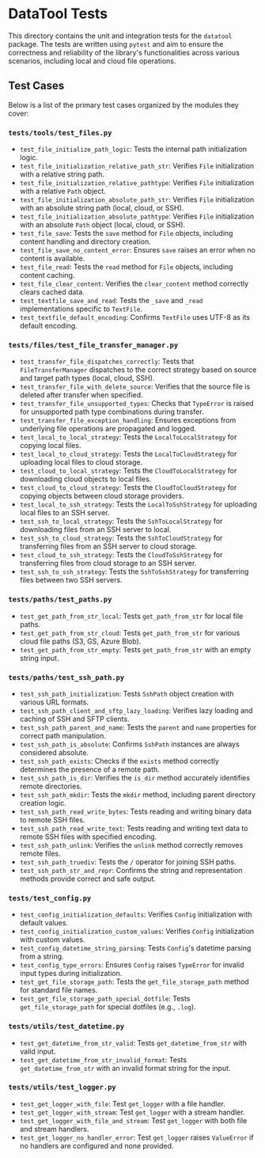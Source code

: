 # DataTool Tests

This directory contains the unit and integration tests for the `datatool` package. The tests are written using `pytest` and aim to ensure the correctness and reliability of the library's functionalities across various scenarios, including local and cloud file operations.

## Test Cases

Below is a list of the primary test cases organized by the modules they cover:

### `tests/tools/test_files.py`
-   `test_file_initialize_path_logic`: Tests the internal path initialization logic.
-   `test_file_initialization_relative_path_str`: Verifies `File` initialization with a relative string path.
-   `test_file_initialization_relative_pathtype`: Verifies `File` initialization with a relative `Path` object.
-   `test_file_initialization_absolute_path_str`: Verifies `File` initialization with an absolute string path (local, cloud, or SSH).
-   `test_file_initialization_absolute_pathtype`: Verifies `File` initialization with an absolute `Path` object (local, cloud, or SSH).
-   `test_file_save`: Tests the `save` method for `File` objects, including content handling and directory creation.
-   `test_file_save_no_content_error`: Ensures `save` raises an error when no content is available.
-   `test_file_read`: Tests the `read` method for `File` objects, including content caching.
-   `test_file_clear_content`: Verifies the `clear_content` method correctly clears cached data.
-   `test_textfile_save_and_read`: Tests the `_save` and `_read` implementations specific to `TextFile`.
-   `test_textfile_default_encoding`: Confirms `TextFile` uses UTF-8 as its default encoding.

### `tests/files/test_file_transfer_manager.py`

-   `test_transfer_file_dispatches_correctly`: Tests that `FileTransferManager` dispatches to the correct strategy based on source and target path types (local, cloud, SSH).
-   `test_transfer_file_with_delete_source`: Verifies that the source file is deleted after transfer when specified.
-   `test_transfer_file_unsupported_types`: Checks that `TypeError` is raised for unsupported path type combinations during transfer.
-   `test_transfer_file_exception_handling`: Ensures exceptions from underlying file operations are propagated and logged.
-   `test_local_to_local_strategy`: Tests the `LocalToLocalStrategy` for copying local files.
-   `test_local_to_cloud_strategy`: Tests the `LocalToCloudStrategy` for uploading local files to cloud storage.
-   `test_cloud_to_local_strategy`: Tests the `CloudToLocalStrategy` for downloading cloud objects to local files.
-   `test_cloud_to_cloud_strategy`: Tests the `CloudToCloudStrategy` for copying objects between cloud storage providers.
-   `test_local_to_ssh_strategy`: Tests the `LocalToSshStrategy` for uploading local files to an SSH server.
-   `test_ssh_to_local_strategy`: Tests the `SshToLocalStrategy` for downloading files from an SSH server to local.
-   `test_ssh_to_cloud_strategy`: Tests the `SshToCloudStrategy` for transferring files from an SSH server to cloud storage.
-   `test_cloud_to_ssh_strategy`: Tests the `CloudToSshStrategy` for transferring files from cloud storage to an SSH server.
-   `test_ssh_to_ssh_strategy`: Tests the `SshToSshStrategy` for transferring files between two SSH servers.

### `tests/paths/test_paths.py`

-   `test_get_path_from_str_local`: Tests `get_path_from_str` for local file paths.
-   `test_get_path_from_str_cloud`: Tests `get_path_from_str` for various cloud file paths (S3, GS, Azure Blob).
-   `test_get_path_from_str_empty`: Tests `get_path_from_str` with an empty string input.

### `tests/paths/test_ssh_path.py`

-   `test_ssh_path_initialization`: Tests `SshPath` object creation with various URL formats.
-   `test_ssh_path_client_and_sftp_lazy_loading`: Verifies lazy loading and caching of SSH and SFTP clients.
-   `test_ssh_path_parent_and_name`: Tests the `parent` and `name` properties for correct path manipulation.
-   `test_ssh_path_is_absolute`: Confirms `SshPath` instances are always considered absolute.
-   `test_ssh_path_exists`: Checks if the `exists` method correctly determines the presence of a remote path.
-   `test_ssh_path_is_dir`: Verifies the `is_dir` method accurately identifies remote directories.
-   `test_ssh_path_mkdir`: Tests the `mkdir` method, including parent directory creation logic.
-   `test_ssh_path_read_write_bytes`: Tests reading and writing binary data to remote SSH files.
-   `test_ssh_path_read_write_text`: Tests reading and writing text data to remote SSH files with specified encoding.
-   `test_ssh_path_unlink`: Verifies the `unlink` method correctly removes remote files.
-   `test_ssh_path_truediv`: Tests the `/` operator for joining SSH paths.
-   `test_ssh_path_str_and_repr`: Confirms the string and representation methods provide correct and safe output.

### `tests/test_config.py`

-   `test_config_initialization_defaults`: Verifies `Config` initialization with default values.
-   `test_config_initialization_custom_values`: Verifies `Config` initialization with custom values.
-   `test_config_datetime_string_parsing`: Tests `Config`'s datetime parsing from a string.
-   `test_config_type_errors`: Ensures `Config` raises `TypeError` for invalid input types during initialization.
-   `test_get_file_storage_path`: Tests the `get_file_storage_path` method for standard file names.
-   `test_get_file_storage_path_special_dotfile`: Tests `get_file_storage_path` for special dotfiles (e.g., `.log`).

### `tests/utils/test_datetime.py`

-   `test_get_datetime_from_str_valid`: Tests `get_datetime_from_str` with valid input.
-   `test_get_datetime_from_str_invalid_format`: Tests `get_datetime_from_str` with an invalid format string for the input.

### `tests/utils/test_logger.py`

-   `test_get_logger_with_file`: Test `get_logger` with a file handler.
-   `test_get_logger_with_stream`: Test `get_logger` with a stream handler.
-   `test_get_logger_with_file_and_stream`: Test `get_logger` with both file and stream handlers.
-   `test_get_logger_no_handler_error`: Test `get_logger` raises `ValueError` if no handlers are configured and none provided.